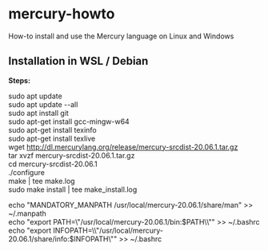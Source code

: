 # mercury-howto
How-to install and use the Mercury language on Linux and Windows

## Installation in WSL / Debian

**Steps:**

  sudo apt update  
  sudo apt update --all  
  sudo apt install git  
  sudo apt-get install gcc-mingw-w64  
  sudo apt-get install texinfo  
  sudo apt-get install texlive  
  wget http://dl.mercurylang.org/release/mercury-srcdist-20.06.1.tar.gz  
  tar xvzf mercury-srcdist-20.06.1.tar.gz  
  cd mercury-srcdist-20.06.1  
  ./configure  
  make | tee make.log  
  sudo make install | tee make_install.log  

  echo "MANDATORY_MANPATH /usr/local/mercury-20.06.1/share/man" >> ~/.manpath  
  echo "export PATH=\\"/usr/local/mercury-20.06.1/bin:$PATH\\"" >> ~/.bashrc  
  echo "export INFOPATH=\\"/usr/local/mercury-20.06.1/share/info:$INFOPATH\\"" >> ~/.bashrc  
